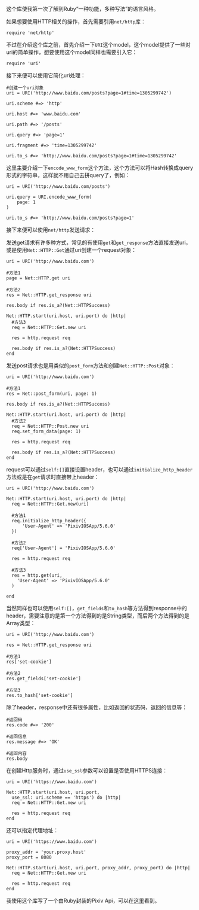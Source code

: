 这个库使我第一次了解到Ruby“一种功能，多种写法”的语言风格。

如果想要使用HTTP相关的操作，首先需要引用`net/http`库：

```
require 'net/http'
```

不过在介绍这个库之前，首先介绍一下`URI`这个model，这个model提供了一些对uri的简单操作，想要使用这个model同样也需要引入它：

```
require 'uri'
```

接下来便可以使用它简化uri处理：

```
#创建一个uri对象
uri = URI('http://www.baidu.com/posts?page=1#time=1305299742')

uri.scheme #=> 'http'

uri.host #=> 'www.baidu.com'

uri.path #=> '/posts'

uri.query #=> 'page=1'

uri.fragment #=> 'time=1305299742'

uri.to_s #=> 'http://www.baidu.com/posts?page=1#time=1305299742'
```

这里主要介绍一下`encode_www_form`这个方法，这个方法可以将Hash转换成query形式的字符串，这样就不用自己去拼query了，例如：

```
uri = URI('http://www.baidu.com/posts')

uri.query = URI.encode_www_form(
	page: 1
)

uri.to_s #=> 'http://www.baidu.com/posts?page=1'
```

接下来便可以使用`net/http`发送请求：

发送get请求有许多种方式，常见的有使用`get`和`get_response`方法直接发送uri，或是使用`Net::HTTP::Get`通过uri创建一个request对象：

```
uri = URI('http://www.baidu.com')

#方法1
page = Net::HTTP.get uri

#方法2
res = Net::HTTP.get_response uri

res.body if res.is_a?(Net::HTTPSuccess)

Net::HTTP.start(uri.host, uri.port) do |http|
  #方法3
  req = Net::HTTP::Get.new uri

  res = http.request req
  
  res.body if res.is_a?(Net::HTTPSuccess)
end
```

发送post请求也是用类似的`post_form`方法和创建`Net::HTTP::Post`对象：

```
uri = URI('http://www.baidu.com')

#方法1
res = Net::post_form(uri, page: 1)

res.body if res.is_a?(Net::HTTPSuccess)

Net::HTTP.start(uri.host, uri.port) do |http|
  #方法2
  req = Net::HTTP::Post.new uri
  req.set_form_data(page: 1)

  res = http.request req
  
  res.body if res.is_a?(Net::HTTPSuccess)
end
```

request可以通过`self:[]`直接设置header，也可以通过`initialize_http_header`方法或是在`get`请求时直接带上header：

```
uri = URI('http://www.baidu.com')

Net::HTTP.start(uri.host, uri.port) do |http|
  req = Net::HTTP::Get.new(uri)
      
  #方法1
  req.initialize_http_header({
      'User-Agent' => 'PixivIOSApp/5.6.0'
  })
    
  #方法2
  req['User-Agent'] = 'PixivIOSApp/5.6.0'
        
  res = http.request req
    
  #方法3
  res = http.get(uri, 
    'User-Agent' => 'PixivIOSApp/5.6.0'
  )

end
```

当然同样也可以使用`self:[]`，`get_fields`和`to_hash`等方法得到response中的header，需要注意的是第一个方法得到的是String类型，而后两个方法得到的是Array类型：

```
uri = URI('http://www.baidu.com')

res = Net::HTTP.get_response uri

#方法1
res['set-cookie']

#方法2
res.get_fields['set-cookie']

#方法3
res.to_hash['set-cookie']
```

除了header，response中还有很多属性，比如返回的状态码，返回的信息等：

```
#返回码
res.code #=> '200'

#返回信息
res.message #=> 'OK'

#返回内容
res.body
```

在创建Http服务时，通过`use_ssl`参数可以设置是否使用HTTPS连接：

```
uri = URI('https://www.baidu.com')

Net::HTTP.start(uri.host, uri.port,
  use_ssl: uri.scheme == 'https') do |http|
  req = Net::HTTP::Get.new uri
  
  res = http.request req
end
```

还可以指定代理地址：

```
uri = URI('https://www.baidu.com')

proxy_addr = 'your.proxy.host'
proxy_port = 8080

Net::HTTP.start(uri.host, uri.port, proxy_addr, proxy_port) do |http|
  req = Net::HTTP::Get.new uri
  
  res = http.request req
end
```

我使用这个库写了一个由Ruby封装的Pixiv Api，可以在[这里][1]看到。

[1]:../codes/pixiv.rb